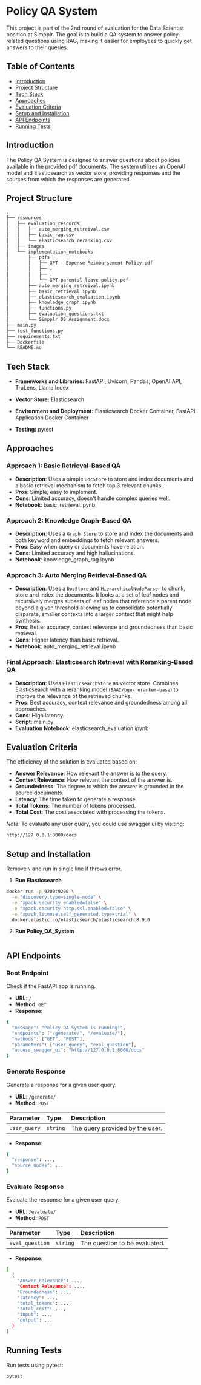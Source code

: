 
# Policy QA System

This project is part of the 2nd round of evaluation for the Data Scientist position at Simpplr. The goal is to build a QA system to answer policy-related questions using RAG, making it easier for employees to quickly get answers to their queries.


## Table of Contents

 - [Introduction](#Introduction)
 - [Project Structure](#Project-Structure)
 - [Tech Stack](#Tech-Stack)
 - [Approaches](#Approaches)
 - [Evaluation Criteria](#Evaluation-Criteria)
 - [Setup and Installation](#Setup-and-Installation)
 - [API Endpoints](#API-Endpoints)
 - [Running Tests](#Running-Tests)


## Introduction
The Policy QA System is designed to answer questions about policies available in the provided pdf documents. The system utilizes an OpenAI model and Elasticsearch as vector store, providing responses and the sources from which the responses are generated.


## Project Structure
```bash
.
├── resources
│   ├── evaluation_rescords
│   │   ├── auto_merging_retreival.csv
│   │   ├── basic_rag.csv
│   │   └── elasticsearch_reranking.csv
│   ├── images
│   └── implementation_notebooks
│       ├── pdfs
│       │   ├── GPT - Expense Reimbursement Policy.pdf
│       │   ├── .
│       │   ├── .
│       │   └── GPT-parental leave policy.pdf
│       ├── auto_merging_retreival.ipynb
│       ├── basic_retrieval.ipynb
│       ├── elasticsearch_evaluation.ipynb
│       ├── knowledge_graph.ipynb
│       ├── functions.py
│       ├── evaluation_questions.txt
│       └── Simpplr DS Assignment.docx
├── main.py
├── test_functions.py
├── requirements.txt
├── Dockerfile
└── README.md

```


## Tech Stack

* **Frameworks and Libraries:** FastAPI, Uvicorn, Pandas, OpenAI API, TruLens, Llama Index

* **Vector Store:** Elasticsearch

* **Environment and Deployment:** Elasticsearch Docker Container, FastAPI Application Docker Container

* **Testing:** pytest


## Approaches
### Approach 1: Basic Retrieval-Based QA
* **Description**: Uses a simple `DocStore` to store and index documents and a basic retrieval mechanism to fetch top 3 relevant chunks.
* **Pros**: Simple, easy to implement.
* **Cons**: Limited accuracy, doesn't handle complex queries well.
* **Notebook**: basic_retrieval.ipynb

### Approach 2: Knowledge Graph-Based QA
* **Description**: Uses a `Graph Store` to store and index the documents and both keyword and embeddings to fetch relevant answers.
* **Pros**: Easy when query or documents have relation.
* **Cons**: Limited accuracy and high hallucinations.
* **Notebook**: knowledge_graph_rag.ipynb

### Approach 3: Auto Merging Retrieval-Based QA
* **Description**: Uses a `DocStore` and `HierarchicalNodeParser` to chunk, store and index the documents. It looks at a set of leaf nodes and recursively merges subsets of leaf nodes that reference a parent node beyond a given threshold allowing us to consolidate potentially disparate, smaller contexts into a larger context that might help synthesis.
* **Pros**: Better accuracy, context relevance and groundedness than basic retrieval.
* **Cons**: Higher latency than basic retrieval.
* **Notebook**: auto_merging_retrieval.ipynb

### Final Approach: Elasticsearch Retrieval with Reranking-Based QA
* **Description**: Uses `ElasticsearchStore` as vector store. Combines Elasticsearch with a reranking model (`BAAI/bge-reranker-base`) to improve the relevance of the retrieved chunks.
* **Pros**: Best accuracy, context relevance and groundedness among all approaches.
* **Cons**: High latency.
* **Script**: main.py
* **Evaluation Notebook**: elasticsearch_evaluation.ipynb


## Evaluation Criteria
The efficiency of the solution is evaluated based on:

* **Answer Relevance**: How relevant the answer is to the query.
* **Context Relevance**: How relevant the context of the answer is.
* **Groundedness**: The degree to which the answer is grounded in the source documents.
* **Latency**: The time taken to generate a response.
* **Total Tokens**: The number of tokens processed.
* **Total Cost**: The cost associated with processing the tokens.

*Note:* To evaluate any user query, you could use swagger ui by visiting:
  ```bash
  http://127.0.0.1:8000/docs
  ``` 


## Setup and Installation
Remove `\` and run in single line if throws error.

1) **Run Elasticsearch**
```bash
docker run -p 9200:9200 \
  -e "discovery.type=single-node" \
  -e "xpack.security.enabled=false" \
  -e "xpack.security.http.ssl.enabled=false" \
  -e "xpack.license.self_generated.type=trial" \
  docker.elastic.co/elasticsearch/elasticsearch:8.9.0
```
2) **Run Policy_QA_System**
```bash

```


## API Endpoints

### Root Endpoint
Check if the FastAPI app is running.
* **URL**: `/`
* **Method**: `GET`
* **Response**:
```bash
{
  "message": "Policy QA System is running!",
  "endpoints": ["/generate/", "/evaluate/"],
  "methods": ["GET", "POST"],
  "parameters": ["user_query", "eval_question"],
  "access_swagger_ui": "http://127.0.0.1:8000/docs"
}

```

### Generate Response
Generate a response for a given user query.
* **URL**: `/generate/`
* **Method**: `POST`


| Parameter | Type     | Description                       |
| :-------- | :------- | :-------------------------------- |
| `user_query`      | `string` | The query provided by the user. |
* **Response**:
```bash
{
  "response": ...,
  "source_nodes": ...
}
```

### Evaluate Response
Evaluate the response for a given user query.

* **URL**: `/evaluate/`
* **Method**: `POST`


| Parameter | Type     | Description                       |
| :-------- | :------- | :-------------------------------- |
| `eval_question`      | `string` | The question to be evaluated. |
* **Response**:
```bash
[
  {
    "Answer Relevance": ...,
    "Context Relevance": ...,
    "Groundedness": ...,
    "latency": ...,
    "total_tokens": ...,
    "total_cost": ...,
    "input": ...,
    "output": ...
  }
]

```


## Running Tests

Run tests using pytest:
```bash
pytest
```
